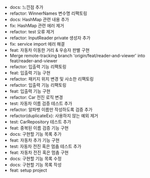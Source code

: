 - docs: 느낀점 추가
- refactor: WinnerNames 변수명 리팩토링
- docs: HashMap 관련 내용 추가
- fix: HashMap 관련 에러 제거
- refactor: test 오류 제거
- refactor: InputReader private 생성자 추가
- fix: service import 에러 해결
- feat: 자동차 이동한 거리 & 우승자 판별 구현
- Merge remote-tracking branch 'origin/feat/reader-and-viewer' into feat/reader-and-viewer
- refactor: 입출력 기능 리팩토링
- feat: 입출력 기능 구현
- refactor: 패키지 위치 변경 및 사소한 리팩토링
- refactor: 입출력 기능 리팩토링
- feat: 입출력 기능 구현
- refactor: Car 전진 로직 변경
- test: 자동차 이름 검증 테스트 추가
- refactor: 알파뱃 이름만 작성하도록 검증 추가
- refactor(duplicateEx): 사용하지 않는 예외 제거
- test: CarRepository 테스트 추가
- feat: 중복된 이름 검증 기능 구현
- docs: 구현할 기능 목록 추가
- feat: 자동차 추가 기능 구현
- test: 자동차 전진 혹은 멈춤 테스트 추가
- feat: 자동차 전진 혹은 멈춤 구현
- docs: 구현할 기능 목록 수정
- docs: 구현할 기능 목록 작성
- feat: setup project

